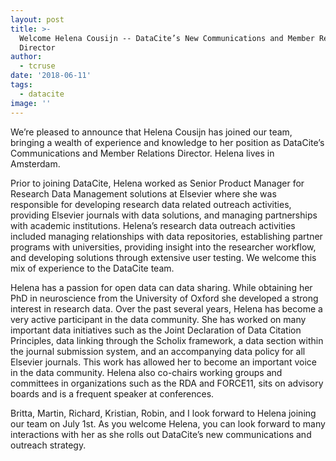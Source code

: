 ```yaml
---
layout: post
title: >-
  Welcome Helena Cousijn -- DataCite’s New Communications and Member Relations
  Director
author:
  - tcruse
date: '2018-06-11'
tags:
  - datacite
image: ''
---
```

We’re pleased to announce that Helena Cousijn has joined our team, bringing a wealth of experience and knowledge to her position as DataCite’s Communications and Member Relations Director. Helena lives in Amsterdam. 

Prior to joining DataCite, Helena worked as Senior Product Manager for Research Data Management solutions at Elsevier where she was responsible for developing research data related outreach activities, providing Elsevier journals with data solutions, and managing partnerships with academic institutions. Helena’s research data outreach activities included managing relationships with data repositories, establishing partner programs with universities, providing insight into the researcher workflow, and developing solutions through extensive user testing. We welcome this mix of experience to the DataCite team. 

Helena has a passion for open data can data sharing. While obtaining her PhD in neuroscience from the University of Oxford she developed a strong interest in research data. Over the past several years, Helena has become a very active participant in the data community.  She has worked on many important data initiatives such as the Joint Declaration of Data Citation Principles, data linking through the Scholix framework, a data section within the journal submission system, and an accompanying data policy for all Elsevier journals. This work has allowed her to become an important voice in the data community. Helena also co-chairs working groups and committees in organizations such as the RDA and FORCE11, sits on advisory boards and is a frequent speaker at conferences. 

Britta, Martin, Richard, Kristian, Robin, and I look forward to Helena joining our team on July 1st.  As you welcome Helena, you can look forward to many interactions with her as she rolls out DataCite’s new communications and outreach strategy.
